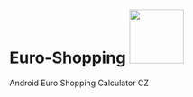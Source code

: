# Euro-Shopping <img src="https://raw.githubusercontent.com/luke-b/Euro-Shopping/master/market-media/hires-icon512-alpha.png" height="96" width="96">
Android Euro Shopping Calculator CZ
